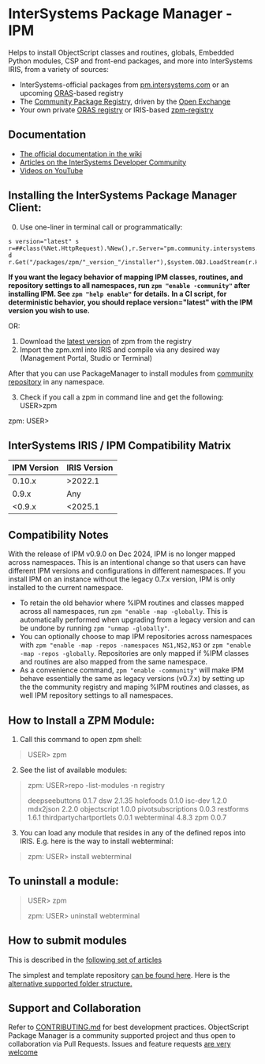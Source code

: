 # InterSystems Package Manager - IPM

Helps to install ObjectScript classes and routines, globals, Embedded Python modules, CSP and front-end packages, and more into InterSystems IRIS, from a variety of sources:
* InterSystems-official packages from [pm.intersystems.com](https://pm.intersystems.com/#/packages) or an upcoming [ORAS](https://oras.land/)-based registry
* The [Community Package Registry](https://pm.community.intersystems.com/packages/-/all), driven by the [Open Exchange](https://openexchange.intersystems.com/)
* Your own private [ORAS registry](https://oras.land/adopters) or IRIS-based [zpm-registry](https://github.com/intersystems-community/zpm-registry)

## Documentation
* [The official documentation in the wiki](https://github.com/intersystems-community/zpm/wiki/)
* [Articles on the InterSystems Developer Community](https://community.intersystems.com/tags/objectscript-package-manager-zpm)
* [Videos on YouTube](https://www.youtube.com/playlist?list=PLKb2cBVphNQRcmxt4LtYDyLJEPfF4X4-4)

## Installing the InterSystems Package Manager Client:

0. Use one-liner in terminal call or programmatically:
```
s version="latest" s r=##class(%Net.HttpRequest).%New(),r.Server="pm.community.intersystems.com",r.SSLConfiguration="ISC.FeatureTracker.SSL.Config" d r.Get("/packages/zpm/"_version_"/installer"),$system.OBJ.LoadStream(r.HttpResponse.Data,"c")
```
**If you want the legacy behavior of mapping IPM classes, routines, and repository settings to all namespaces, run `zpm "enable -community"` after installing IPM. See `zpm "help enable"` for details.**
**In a CI script, for deterministic behavior, you should replace version="latest" with the IPM version you wish to use.**

OR:

1. Download the [latest version](https://pm.community.intersystems.com/packages/zpm/latest/installer) of zpm from the registry
2. Import the zpm.xml into IRIS and compile via any desired way (Management Portal, Studio or Terminal)
 
 After that you can use PackageManager to install modules from [community repository](https://pm.community.intersystems.com) in any namespace.

3. Check if you call a zpm in command line and get the following:
USER>zpm

zpm: USER>

## InterSystems IRIS / IPM Compatibility Matrix

| IPM Version    | IRIS Version               |
|----------------|----------------------------|
| 0.10.x         | >2022.1                    |
| 0.9.x          | Any                        |
| <0.9.x         | <2025.1                    |

## Compatibility Notes

With the release of IPM v0.9.0 on Dec 2024, IPM is no longer mapped across namespaces. 
This is an intentional change so that users can have different IPM versions and configurations in different namespaces. 
If you install IPM on an instance without the legacy 0.7.x version, IPM is only installed to the current namespace.

* To retain the old behavior where %IPM routines and classes mapped across all namespaces, run `zpm "enable -map -globally`. This is automatically performed when upgrading from a legacy version and can be undone by running `zpm "unmap -globally"`.
* You can optionally choose to map IPM repositories across namespaces with `zpm "enable -map -repos -namespaces NS1,NS2,NS3` or `zpm "enable -map -repos -globally`. Repositories are only mapped if %IPM classes and routines are also mapped from the same namespace.
* As a convenience command, `zpm "enable -community"` will make IPM behave essentially the same as legacy versions (v0.7.x) by setting up the the community registry and maping %IPM routines and classes, as well IPM repository settings to all namespaces.
 
## How to Install a ZPM Module:

1. Call this command to open zpm shell:
> USER> zpm  

2. See the list of available modules:
> zpm: USER>repo -list-modules -n registry
>  
> deepseebuttons 0.1.7
> dsw 2.1.35
> holefoods 0.1.0
> isc-dev 1.2.0
> mdx2json 2.2.0
> objectscript 1.0.0
> pivotsubscriptions 0.0.3
> restforms 1.6.1
> thirdpartychartportlets 0.0.1
> webterminal 4.8.3
> zpm 0.0.7

3. You can load any module that resides in any of the defined repos into IRIS. E.g. here is the way to install webterminal:
> zpm: USER> install webterminal  

## To uninstall a module:
> USER> zpm  
>
> zpm: USER> uninstall webterminal

## How to submit modules
This is described in the [following set of articles](https://community.intersystems.com/tags/objectscript-package-manager)

The simplest and template repository [can be found here](https://openexchange.intersystems.com/package/objectscript-package-example).
Here is the [alternative supported folder structure.](https://openexchange.intersystems.com/package/objectscript-package-template)

## Support and Collaboration
Refer to [CONTRIBUTING.md](CONTRIBUTING.md) for best development practices.
ObjectScript Package Manager is a community supported project and thus open to collaboration via Pull Requests.
Issues and feature requests [are very welcome](https://github.com/intersystems-community/zpm/issues)
